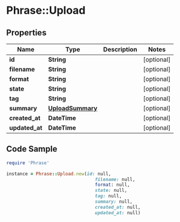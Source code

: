 # Phrase::Upload

## Properties

Name | Type | Description | Notes
------------ | ------------- | ------------- | -------------
**id** | **String** |  | [optional] 
**filename** | **String** |  | [optional] 
**format** | **String** |  | [optional] 
**state** | **String** |  | [optional] 
**tag** | **String** |  | [optional] 
**summary** | [**UploadSummary**](UploadSummary.md) |  | [optional] 
**created_at** | **DateTime** |  | [optional] 
**updated_at** | **DateTime** |  | [optional] 

## Code Sample

```ruby
require 'Phrase'

instance = Phrase::Upload.new(id: null,
                                 filename: null,
                                 format: null,
                                 state: null,
                                 tag: null,
                                 summary: null,
                                 created_at: null,
                                 updated_at: null)
```


